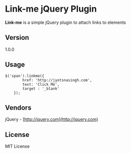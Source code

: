 # Link-me jQuery Plugin

**Link-me** is a simple jQuery plugin to attach links to elements

## Version
1.0.0

## Usage
    $('span').linkme({
			href: 'http://jyotsnasingh.com',
			text: 'Click Me',
			target : '_blank'
		});

## Vendors
jQuery - [http://jquery.com](http://jquery.com)

## License
MIT License
